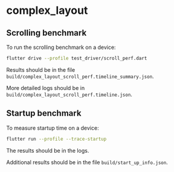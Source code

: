 # complex_layout

## Scrolling benchmark

To run the scrolling benchmark on a device:

```sh
flutter drive --profile test_driver/scroll_perf.dart
```

Results should be in the file
`build/complex_layout_scroll_perf.timeline_summary.json`.

More detailed logs should be in
`build/complex_layout_scroll_perf.timeline.json`.

## Startup benchmark

To measure startup time on a device:

```sh
flutter run --profile --trace-startup
```

The results should be in the logs.

Additional results should be in the file `build/start_up_info.json`.

